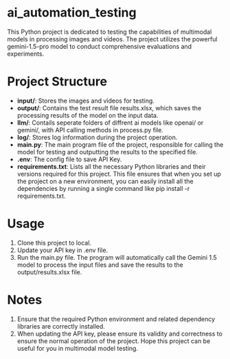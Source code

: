# ai_automation_testing

This Python project is dedicated to testing the capabilities of multimodal models in processing images and videos. The project utilizes the powerful gemini-1.5-pro model to conduct comprehensive evaluations and experiments.

# Project Structure

- **input/**: Stores the images and videos for testing.
- **output/**: Contains the test result file results.xlsx, which saves the processing results of the model on the input data.
- **llm/**: Contails seperate folders of diffrent ai models like openai/ or gemini/, with API calling methods in process.py file.
- **log/**: Stores log information during the project operation.
- **main.py**: The main program file of the project, responsible for calling the model for testing and outputting the results to the specified file.
- **.env**: The config file to save API Key.
- **requirements.txt**: Lists all the necessary Python libraries and their versions required for this project. This file ensures that when you set up the project on a new environment, you can easily install all the dependencies by running a single command like pip install -r requirements.txt.

  
# Usage

1. Clone this project to local.
2. Update your API key in .env file.
3. Run the main.py file. The program will automatically call the Gemini 1.5 model to process the input files and save the results to the output/results.xlsx file.

# Notes

1. Ensure that the required Python environment and related dependency libraries are correctly installed.
2. When updating the API key, please ensure its validity and correctness to ensure the normal operation of the project.
Hope this project can be useful for you in multimodal model testing.
